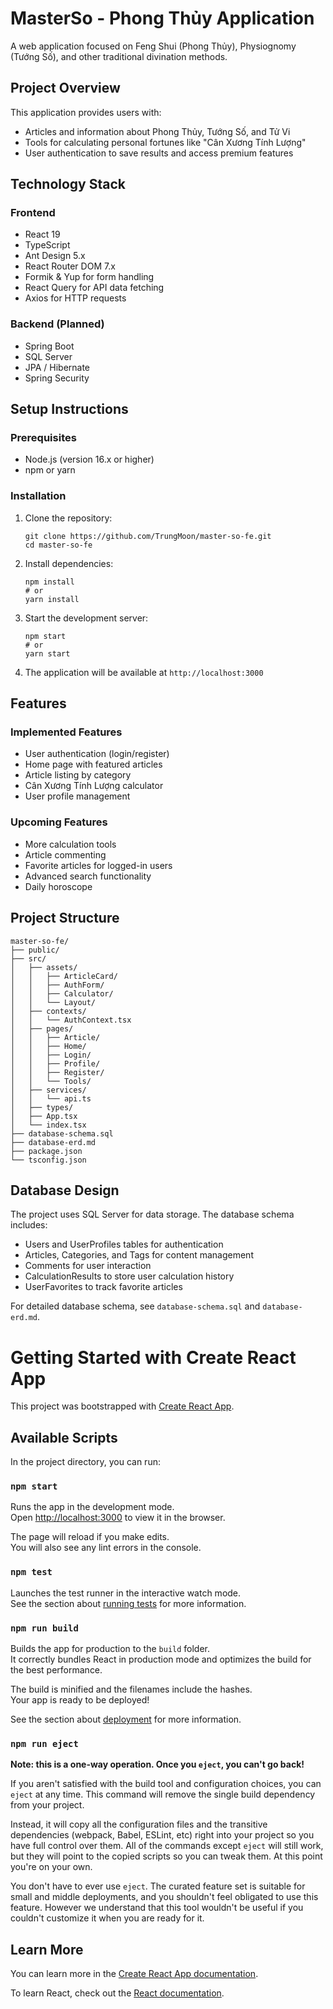 # MasterSo - Phong Thủy Application

A web application focused on Feng Shui (Phong Thủy), Physiognomy (Tướng Số), and other traditional divination methods.

## Project Overview

This application provides users with:
- Articles and information about Phong Thủy, Tướng Số, and Tử Vi
- Tools for calculating personal fortunes like "Cân Xương Tính Lượng"
- User authentication to save results and access premium features

## Technology Stack

### Frontend
- React 19
- TypeScript
- Ant Design 5.x
- React Router DOM 7.x
- Formik & Yup for form handling
- React Query for API data fetching
- Axios for HTTP requests

### Backend (Planned)
- Spring Boot
- SQL Server
- JPA / Hibernate
- Spring Security

## Setup Instructions

### Prerequisites
- Node.js (version 16.x or higher)
- npm or yarn

### Installation
1. Clone the repository:
   ```
   git clone https://github.com/TrungMoon/master-so-fe.git
   cd master-so-fe
   ```

2. Install dependencies:
   ```
   npm install
   # or
   yarn install
   ```

3. Start the development server:
   ```
   npm start
   # or
   yarn start
   ```

4. The application will be available at `http://localhost:3000`

## Features

### Implemented Features
- User authentication (login/register)
- Home page with featured articles
- Article listing by category
- Cân Xương Tính Lượng calculator
- User profile management

### Upcoming Features
- More calculation tools
- Article commenting
- Favorite articles for logged-in users
- Advanced search functionality
- Daily horoscope

## Project Structure

```
master-so-fe/
├── public/
├── src/
│   ├── assets/
│   │   ├── ArticleCard/
│   │   ├── AuthForm/
│   │   ├── Calculator/
│   │   └── Layout/
│   ├── contexts/
│   │   └── AuthContext.tsx
│   ├── pages/
│   │   ├── Article/
│   │   ├── Home/
│   │   ├── Login/
│   │   ├── Profile/
│   │   ├── Register/
│   │   └── Tools/
│   ├── services/
│   │   └── api.ts
│   ├── types/
│   ├── App.tsx
│   └── index.tsx
├── database-schema.sql
├── database-erd.md
├── package.json
└── tsconfig.json
```

## Database Design

The project uses SQL Server for data storage. The database schema includes:
- Users and UserProfiles tables for authentication
- Articles, Categories, and Tags for content management
- Comments for user interaction
- CalculationResults to store user calculation history
- UserFavorites to track favorite articles

For detailed database schema, see `database-schema.sql` and `database-erd.md`.

# Getting Started with Create React App

This project was bootstrapped with [Create React App](https://github.com/facebook/create-react-app).

## Available Scripts

In the project directory, you can run:

### `npm start`

Runs the app in the development mode.\
Open [http://localhost:3000](http://localhost:3000) to view it in the browser.

The page will reload if you make edits.\
You will also see any lint errors in the console.

### `npm test`

Launches the test runner in the interactive watch mode.\
See the section about [running tests](https://facebook.github.io/create-react-app/docs/running-tests) for more information.

### `npm run build`

Builds the app for production to the `build` folder.\
It correctly bundles React in production mode and optimizes the build for the best performance.

The build is minified and the filenames include the hashes.\
Your app is ready to be deployed!

See the section about [deployment](https://facebook.github.io/create-react-app/docs/deployment) for more information.

### `npm run eject`

**Note: this is a one-way operation. Once you `eject`, you can't go back!**

If you aren't satisfied with the build tool and configuration choices, you can `eject` at any time. This command will remove the single build dependency from your project.

Instead, it will copy all the configuration files and the transitive dependencies (webpack, Babel, ESLint, etc) right into your project so you have full control over them. All of the commands except `eject` will still work, but they will point to the copied scripts so you can tweak them. At this point you're on your own.

You don't have to ever use `eject`. The curated feature set is suitable for small and middle deployments, and you shouldn't feel obligated to use this feature. However we understand that this tool wouldn't be useful if you couldn't customize it when you are ready for it.

## Learn More

You can learn more in the [Create React App documentation](https://facebook.github.io/create-react-app/docs/getting-started).

To learn React, check out the [React documentation](https://reactjs.org/).
